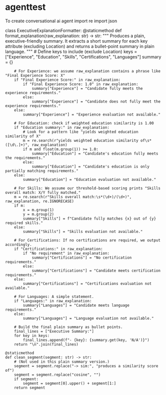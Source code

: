 # agenttest
To create conversational ai agent
import re
import json

class ExecutiveExplanationFormatter:
    @staticmethod
    def format_explanation(raw_explanation: str) -> str:
        """
        Produces a plain, executive-friendly summary.
        It extracts a short summary for each key attribute (excluding Location)
        and returns a bullet-point summary in plain language.
        """
        # Define keys to include (exclude Location)
        keys = ["Experience", "Education", "Skills", "Certifications", "Languages"]
        summary = {}

        # For Experience: we assume raw_explanation contains a phrase like "Final Experience Score: X"
        if "Final Experience Score:" in raw_explanation:
            if "Final Experience Score: 1.0" in raw_explanation:
                summary["Experience"] = "Candidate fully meets the experience requirements."
            else:
                summary["Experience"] = "Candidate does not fully meet the experience requirements."
        else:
            summary["Experience"] = "Experience evaluation not available."

        # For Education: check if weighted education similarity is 1.00
        if "Education summary:" in raw_explanation:
            # Look for a pattern like "yields weighted education similarity of X"
            m = re.search(r"yields weighted education similarity of\s*([\d\.]+)", raw_explanation)
            if m and float(m.group(1)) >= 1.0:
                summary["Education"] = "Candidate's education fully meets the requirements."
            else:
                summary["Education"] = "Candidate's education is only partially matching requirements."
        else:
            summary["Education"] = "Education evaluation not available."

        # For Skills: We assume our threshold-based scoring prints "Skills overall match: X/Y fully matched."
        m = re.search(r"Skills overall match:\s*(\d+)/(\d+)", raw_explanation, re.IGNORECASE)
        if m:
            x = m.group(1)
            y = m.group(2)
            summary["Skills"] = f"Candidate fully matches {x} out of {y} required skills."
        else:
            summary["Skills"] = "Skills evaluation not available."

        # For Certifications: If no certifications are required, we output accordingly.
        if "Certifications:" in raw_explanation:
            if "No requirement" in raw_explanation:
                summary["Certifications"] = "No certification requirements."
            else:
                summary["Certifications"] = "Candidate meets certification requirements."
        else:
            summary["Certifications"] = "Certifications evaluation not available."

        # For Languages: A simple statement.
        if "Languages:" in raw_explanation:
            summary["Languages"] = "Candidate meets language requirements."
        else:
            summary["Languages"] = "Language evaluation not available."

        # Build the final plain summary as bullet points.
        final_lines = ["Executive Summary:"]
        for key in keys:
            final_lines.append(f"- {key}: {summary.get(key, 'N/A')}")
        return "\n".join(final_lines)

    @staticmethod
    def clean_segment(segment: str) -> str:
        # (Not used in this plain summary version.)
        segment = segment.replace("-> sim:", "produces a similarity score of")
        segment = segment.replace("cosine", "")
        if segment:
            segment = segment[0].upper() + segment[1:]
        return segment
